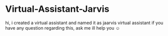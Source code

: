 # Virtual-Assistant-Jarvis
hi, i created a virtual assistant and named it as jaarvis  virtual assistant 
if you have any question regarding this, ask me ill help you 
☺ 
